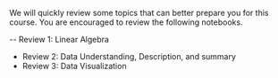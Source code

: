 We will quickly review some topics that can better prepare you for this course. You are encouraged to review the following notebooks.

-- Review 1: Linear Algebra
- Review 2: Data Understanding, Description, and summary
- Review 3: Data Visualization

